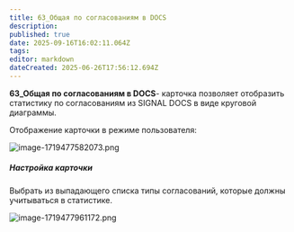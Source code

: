 ```yaml
---
title: 63_Общая по согласованиям в DOCS
description: 
published: true
date: 2025-09-16T16:02:11.064Z
tags: 
editor: markdown
dateCreated: 2025-06-26T17:56:12.694Z
---
```


**63\_Общая по согласованиям в DOCS**\- карточка позволяет отобразить статистику по согласованиям из SIGNAL DOCS в виде круговой диаграммы.

Отображение карточки в режиме пользователя:

![image-1719477582073.png](https://lh7-rt.googleusercontent.com/docsz/AD_4nXfqPn0JVvGjMo7go03x8h98jTvNItRgBTsXlLZ4IueDcQDX9KdA13cWZD164ZrdhLCFPV5SVe44fWNDhDXJUjA612B5bFYTEXE5mtfhV3fcEQzRSbTCyOTa4zSSf9WKEJD1m1vTXfZRtsT95rxX?key=T3VMVgFQwHWdBLA8YIIFQQ)

##### Настройка карточки

Выбрать из выпадающего списка типы согласований, которые должны учитываться в статистике.

![image-1719477961172.png](https://lh7-rt.googleusercontent.com/docsz/AD_4nXdR_3Bp-UIhCMGwOtJE_0vcHTkel6-j6e3ctI6tiIOHv5FHbYhPLB_3yGdLU34P_FuwZlIMp98FvJH8QdVLMMFrXIaxeGAGCqwHnmx2zcSbOUQU6SDCRwCkMjpkbRk-AzMaoyeiHWp-3gSsZ1Di?key=T3VMVgFQwHWdBLA8YIIFQQ)
